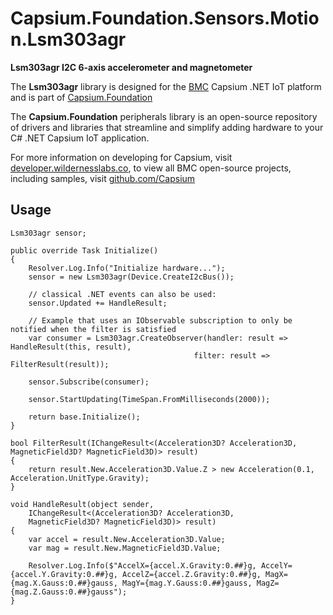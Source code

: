 # Capsium.Foundation.Sensors.Motion.Lsm303agr

**Lsm303agr I2C 6-axis accelerometer and magnetometer**

The **Lsm303agr** library is designed for the [BMC](www.wildernesslabs.co) Capsium .NET IoT platform and is part of [Capsium.Foundation](https://developer.wildernesslabs.co/Capsium/Capsium.Foundation/)

The **Capsium.Foundation** peripherals library is an open-source repository of drivers and libraries that streamline and simplify adding hardware to your C# .NET Capsium IoT application.

For more information on developing for Capsium, visit [developer.wildernesslabs.co](http://developer.wildernesslabs.co/), to view all BMC open-source projects, including samples, visit [github.com/Capsium](https://github.com/Capsium/)

## Usage

```
Lsm303agr sensor;

public override Task Initialize()
{
    Resolver.Log.Info("Initialize hardware...");
    sensor = new Lsm303agr(Device.CreateI2cBus());

    // classical .NET events can also be used:
    sensor.Updated += HandleResult;

    // Example that uses an IObservable subscription to only be notified when the filter is satisfied
    var consumer = Lsm303agr.CreateObserver(handler: result => HandleResult(this, result),
                                         filter: result => FilterResult(result));

    sensor.Subscribe(consumer);

    sensor.StartUpdating(TimeSpan.FromMilliseconds(2000));

    return base.Initialize();
}

bool FilterResult(IChangeResult<(Acceleration3D? Acceleration3D, MagneticField3D? MagneticField3D)> result)
{
    return result.New.Acceleration3D.Value.Z > new Acceleration(0.1, Acceleration.UnitType.Gravity);
}

void HandleResult(object sender,
    IChangeResult<(Acceleration3D? Acceleration3D,
    MagneticField3D? MagneticField3D)> result)
{
    var accel = result.New.Acceleration3D.Value;
    var mag = result.New.MagneticField3D.Value;

    Resolver.Log.Info($"AccelX={accel.X.Gravity:0.##}g, AccelY={accel.Y.Gravity:0.##}g, AccelZ={accel.Z.Gravity:0.##}g, MagX={mag.X.Gauss:0.##}gauss, MagY={mag.Y.Gauss:0.##}gauss, MagZ={mag.Z.Gauss:0.##}gauss");
}

```

